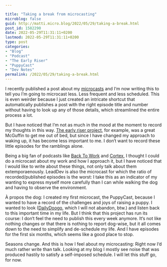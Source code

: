 ```yaml
---

title: "Taking a break from microcasting"
microblog: false
guid: http://matti.micro.blog/2022/05/29/taking-a-break.html
post_id: 1582290
date: 2022-05-29T11:31:11+0200
lastmod: 2022-05-29T11:31:11+0200
type: post
categories:
- "Blog"
- "Podcast"
- "The Early Riser"
- "PuppyCast"
- "Dev Notes"
permalink: /2022/05/29/taking-a-break.html
---
```

<p>I recently published a post about my <a href="https://blog.martin-haehnel.de/2022/05/15/my-microcasts.html">microcasts</a> and I‘m now writing this to tell you I’m going to microcast less. Less frequent and less scheduled. This is even weirder because I just created an intricate shortcut that automatically publishes a post with the right episode title and number without having to look up any of those details, which streamlined the entire process a lot.</p>

<p>But I have noticed that I‘m not as much in the mood at the moment to record my thoughts in this way. <a href="https://blog.martin-haehnel.de/categories/the-early-riser/">The early riser project</a>, for example, was a great McGuffin to get me out of bed, but since I have changed my approach to waking up, it has become less important to me. I don‘t want to record these little episodes for the ramblings alone.</p>

<p>Being a big fan of podcasts like <a href="https://www.backtowork.limo">Back To Work</a> and <a href="https://www.relay.fm/cortex">Cortex</a>, I thought I could do a microcast about my work and how I approach it, but I have noticed that I would like to write about these things, not only talk about them extemporaenously. LeadDev is also the microcast for which the ratio of recorded/published episodes is the worst: I take this as an indicator of my wanting to express myself more carefully than I can while walking the dog and having to observe the environment.</p>

<p>À propos the dog: I created my first microcast, the PuppyCast, because I wanted to have a record of the challenges and joys of raising a puppy. I wanted to look (<a href="https://blog.martin-haehnel.de/categories/dailydogo/">DailyDoogo</a>, which I will not abandon, btw.) and listen back to this important time in my life. But I think that this project has run its course: I don‘t feel the need to publish this every week anymore. It‘s not like nothing changes or that there is nothing to report dog-wise, but it all comes down to the need to simplify and de-schedule my life. And I have episodes for the first six months, which seems like a good place to stop.</p>

<p>Seasons change. And this is how I feel about my microcasting: Right now I‘d much rather write than talk. Looking at my blog I mostly see noise that was produced hastily to satisfy a self-imposed schedule. I will let this stuff go, for now.</p>
